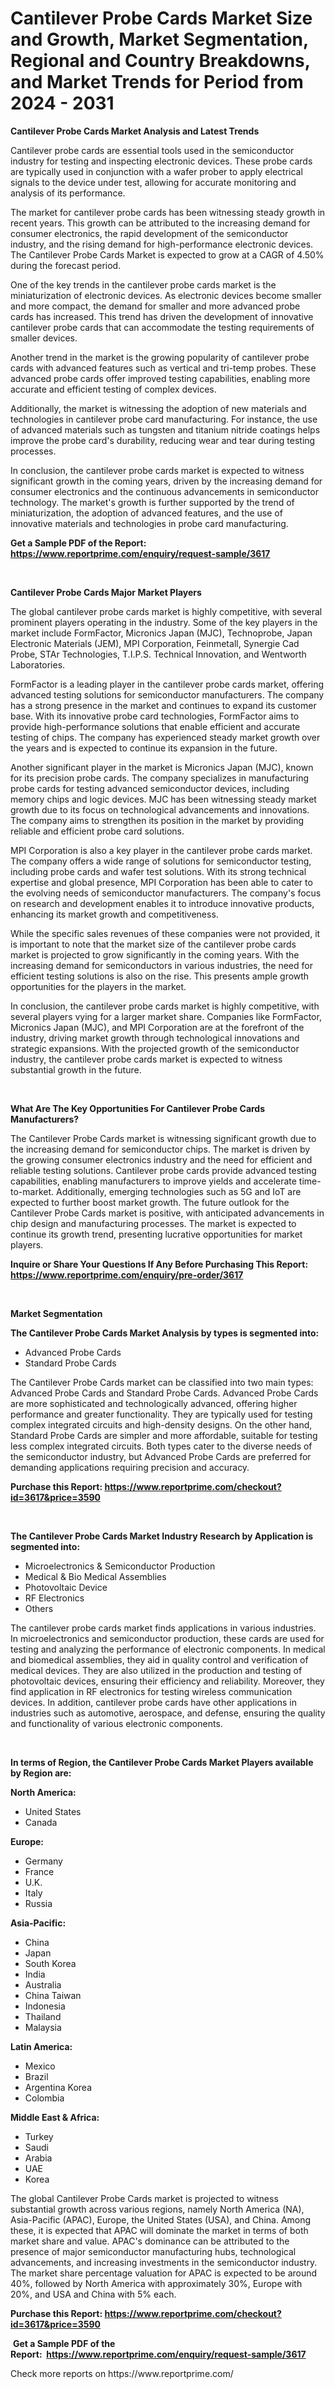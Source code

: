 <p><h1>Cantilever Probe Cards Market Size and Growth, Market Segmentation, Regional and Country Breakdowns, and Market Trends for Period from 2024 -  2031</h1></p><p><strong>Cantilever Probe Cards Market Analysis and Latest Trends</strong></p>
<p><p>Cantilever probe cards are essential tools used in the semiconductor industry for testing and inspecting electronic devices. These probe cards are typically used in conjunction with a wafer prober to apply electrical signals to the device under test, allowing for accurate monitoring and analysis of its performance.</p><p>The market for cantilever probe cards has been witnessing steady growth in recent years. This growth can be attributed to the increasing demand for consumer electronics, the rapid development of the semiconductor industry, and the rising demand for high-performance electronic devices. The Cantilever Probe Cards Market is expected to grow at a CAGR of 4.50% during the forecast period.</p><p>One of the key trends in the cantilever probe cards market is the miniaturization of electronic devices. As electronic devices become smaller and more compact, the demand for smaller and more advanced probe cards has increased. This trend has driven the development of innovative cantilever probe cards that can accommodate the testing requirements of smaller devices.</p><p>Another trend in the market is the growing popularity of cantilever probe cards with advanced features such as vertical and tri-temp probes. These advanced probe cards offer improved testing capabilities, enabling more accurate and efficient testing of complex devices.</p><p>Additionally, the market is witnessing the adoption of new materials and technologies in cantilever probe card manufacturing. For instance, the use of advanced materials such as tungsten and titanium nitride coatings helps improve the probe card's durability, reducing wear and tear during testing processes.</p><p>In conclusion, the cantilever probe cards market is expected to witness significant growth in the coming years, driven by the increasing demand for consumer electronics and the continuous advancements in semiconductor technology. The market's growth is further supported by the trend of miniaturization, the adoption of advanced features, and the use of innovative materials and technologies in probe card manufacturing.</p></p>
<p><strong>Get a Sample PDF of the Report:&nbsp; <a href="https://www.reportprime.com/enquiry/request-sample/3617">https://www.reportprime.com/enquiry/request-sample/3617</a></strong></p>
<p>&nbsp;</p>
<p><strong>Cantilever Probe Cards Major Market Players</strong></p>
<p><p>The global cantilever probe cards market is highly competitive, with several prominent players operating in the industry. Some of the key players in the market include FormFactor, Micronics Japan (MJC), Technoprobe, Japan Electronic Materials (JEM), MPI Corporation, Feinmetall, Synergie Cad Probe, STAr Technologies, T.I.P.S. Technical Innovation, and Wentworth Laboratories. </p><p>FormFactor is a leading player in the cantilever probe cards market, offering advanced testing solutions for semiconductor manufacturers. The company has a strong presence in the market and continues to expand its customer base. With its innovative probe card technologies, FormFactor aims to provide high-performance solutions that enable efficient and accurate testing of chips. The company has experienced steady market growth over the years and is expected to continue its expansion in the future.</p><p>Another significant player in the market is Micronics Japan (MJC), known for its precision probe cards. The company specializes in manufacturing probe cards for testing advanced semiconductor devices, including memory chips and logic devices. MJC has been witnessing steady market growth due to its focus on technological advancements and innovations. The company aims to strengthen its position in the market by providing reliable and efficient probe card solutions.</p><p>MPI Corporation is also a key player in the cantilever probe cards market. The company offers a wide range of solutions for semiconductor testing, including probe cards and wafer test solutions. With its strong technical expertise and global presence, MPI Corporation has been able to cater to the evolving needs of semiconductor manufacturers. The company's focus on research and development enables it to introduce innovative products, enhancing its market growth and competitiveness.</p><p>While the specific sales revenues of these companies were not provided, it is important to note that the market size of the cantilever probe cards market is projected to grow significantly in the coming years. With the increasing demand for semiconductors in various industries, the need for efficient testing solutions is also on the rise. This presents ample growth opportunities for the players in the market.</p><p>In conclusion, the cantilever probe cards market is highly competitive, with several players vying for a larger market share. Companies like FormFactor, Micronics Japan (MJC), and MPI Corporation are at the forefront of the industry, driving market growth through technological innovations and strategic expansions. With the projected growth of the semiconductor industry, the cantilever probe cards market is expected to witness substantial growth in the future.</p></p>
<p>&nbsp;</p>
<p><strong>What Are The Key Opportunities For Cantilever Probe Cards Manufacturers?</strong></p>
<p><p>The Cantilever Probe Cards market is witnessing significant growth due to the increasing demand for semiconductor chips. The market is driven by the growing consumer electronics industry and the need for efficient and reliable testing solutions. Cantilever probe cards provide advanced testing capabilities, enabling manufacturers to improve yields and accelerate time-to-market. Additionally, emerging technologies such as 5G and IoT are expected to further boost market growth. The future outlook for the Cantilever Probe Cards market is positive, with anticipated advancements in chip design and manufacturing processes. The market is expected to continue its growth trend, presenting lucrative opportunities for market players.</p></p>
<p><strong>Inquire or Share Your Questions If Any Before Purchasing This Report: <a href="https://www.reportprime.com/enquiry/pre-order/3617">https://www.reportprime.com/enquiry/pre-order/3617</a></strong></p>
<p>&nbsp;</p>
<p><strong>Market Segmentation</strong></p>
<p><strong>The Cantilever Probe Cards Market Analysis by types is segmented into:</strong></p>
<p><ul><li>Advanced Probe Cards</li><li>Standard Probe Cards</li></ul></p>
<p><p>The Cantilever Probe Cards market can be classified into two main types: Advanced Probe Cards and Standard Probe Cards. Advanced Probe Cards are more sophisticated and technologically advanced, offering higher performance and greater functionality. They are typically used for testing complex integrated circuits and high-density designs. On the other hand, Standard Probe Cards are simpler and more affordable, suitable for testing less complex integrated circuits. Both types cater to the diverse needs of the semiconductor industry, but Advanced Probe Cards are preferred for demanding applications requiring precision and accuracy.</p></p>
<p><strong>Purchase this Report:&nbsp;<a href="https://www.reportprime.com/checkout?id=3617&price=3590">https://www.reportprime.com/checkout?id=3617&price=3590</a></strong></p>
<p>&nbsp;</p>
<p><strong>The Cantilever Probe Cards Market Industry Research by Application is segmented into:</strong></p>
<p><ul><li>Microelectronics & Semiconductor Production</li><li>Medical & Bio Medical Assemblies</li><li>Photovoltaic Device</li><li>RF Electronics</li><li>Others</li></ul></p>
<p><p>The cantilever probe cards market finds applications in various industries. In microelectronics and semiconductor production, these cards are used for testing and analyzing the performance of electronic components. In medical and biomedical assemblies, they aid in quality control and verification of medical devices. They are also utilized in the production and testing of photovoltaic devices, ensuring their efficiency and reliability. Moreover, they find application in RF electronics for testing wireless communication devices. In addition, cantilever probe cards have other applications in industries such as automotive, aerospace, and defense, ensuring the quality and functionality of various electronic components.</p></p>
<p>&nbsp;</p>
<p><strong>In terms of Region, the Cantilever Probe Cards Market Players available by Region are:</strong></p>
<p>
    <p> <strong> North America: </strong>
        <ul>
            <li>United States</li>
            <li>Canada</li>
        </ul>
        </p> 
    <p> <strong> Europe: </strong>
        <ul>
            <li>Germany</li>
            <li>France</li>
            <li>U.K.</li>
            <li>Italy</li>
            <li>Russia</li>
        </ul>
        </p> 
    <p> <strong> Asia-Pacific: </strong>
        <ul>
            <li>China</li>
            <li>Japan</li>
            <li>South Korea</li>
            <li>India</li>
            <li>Australia</li>
            <li>China Taiwan</li>
            <li>Indonesia</li>
            <li>Thailand</li>
            <li>Malaysia</li>
        </ul>
        </p> 
    <p> <strong> Latin America: </strong>
        <ul>
            <li>Mexico</li>
            <li>Brazil</li>
            <li>Argentina Korea</li>
            <li>Colombia</li>
        </ul>
        </p> 
    <p> <strong> Middle East & Africa: </strong>
        <ul>
            <li>Turkey</li>
            <li>Saudi</li>
            <li>Arabia</li>
            <li>UAE</li>
            <li>Korea</li>
        </ul>
    </p>
    </p>
<p><p>The global Cantilever Probe Cards market is projected to witness substantial growth across various regions, namely North America (NA), Asia-Pacific (APAC), Europe, the United States (USA), and China. Among these, it is expected that APAC will dominate the market in terms of both market share and value. APAC's dominance can be attributed to the presence of major semiconductor manufacturing hubs, technological advancements, and increasing investments in the semiconductor industry. The market share percentage valuation for APAC is expected to be around 40%, followed by North America with approximately 30%, Europe with 20%, and USA and China with 5% each.</p></p>
<p><strong>Purchase this Report: <a href="https://www.reportprime.com/checkout?id=3617&price=3590">https://www.reportprime.com/checkout?id=3617&price=3590</a></strong></p>
<p>&nbsp;<strong>Get a Sample PDF of the Report:&nbsp;&nbsp;<a href="https://www.reportprime.com/enquiry/request-sample/3617">https://www.reportprime.com/enquiry/request-sample/3617</a></strong></p>
<p><strong></strong></p>
<p>Check more reports on https://www.reportprime.com/</p>